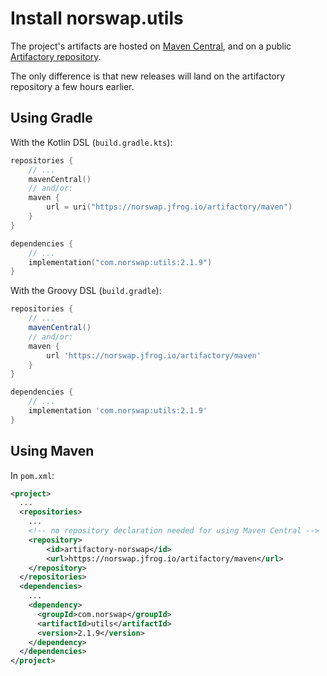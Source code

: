 # Install norswap.utils

The project's artifacts are hosted on [Maven Central], and on a public [Artifactory repository].

The only difference is that new releases will land on the artifactory repository a few hours
earlier.

[Maven Central]: https://search.maven.org/artifact/com.norswap/utils/
[Artifactory repository]: https://norswap.jfrog.io/artifactory/maven/

## Using Gradle

With the Kotlin DSL (`build.gradle.kts`):

```kotlin
repositories {
    // ...
    mavenCentral()
    // and/or:
    maven {
        url = uri("https://norswap.jfrog.io/artifactory/maven")
    }
}

dependencies {
    // ...
    implementation("com.norswap:utils:2.1.9")
}
```

With the Groovy DSL (`build.gradle`):

```groovy
repositories {
    // ...
    mavenCentral()
    // and/or:
    maven {
        url 'https://norswap.jfrog.io/artifactory/maven'
    }
}

dependencies {
    // ...
    implementation 'com.norswap:utils:2.1.9'
}
```

## Using Maven

In `pom.xml`:

```xml
<project>
  ...
  <repositories>
    ...
    <!-- no repository declaration needed for using Maven Central -->
    <repository>
        <id>artifactory-norswap</id>
        <url>https://norswap.jfrog.io/artifactory/maven</url>
    </repository>
  </repositories>
  <dependencies>
    ...
    <dependency>
      <groupId>com.norswap</groupId>
      <artifactId>utils</artifactId>
      <version>2.1.9</version>
    </dependency>  
  </dependencies>
</project>
```